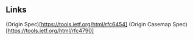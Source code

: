 
## Links
(Origin Spec)[https://tools.ietf.org/html/rfc6454]
(Origin Casemap Spec)[https://tools.ietf.org/html/rfc4790]
